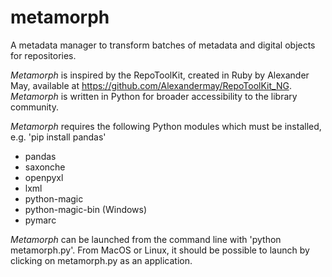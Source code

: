 # metamorph
A metadata manager to transform batches of metadata and digital objects for repositories.

*Metamorph* is inspired by the RepoToolKit, created in Ruby by Alexander May, available at <https://github.com/Alexandermay/RepoToolKit_NG>. *Metamorph* is written in Python for broader accessibility to the library community.

*Metamorph* requires the following Python modules which must be installed, e.g. 'pip install pandas'
* pandas
* saxonche
* openpyxl
* lxml
* python-magic
* python-magic-bin (Windows)
* pymarc

*Metamorph* can be launched from the command line with 'python metamorph.py'. From MacOS or Linux, it should be possible to launch by clicking on metamorph.py as an application.
